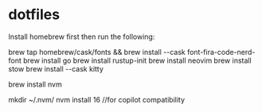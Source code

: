 # dotfiles

Install homebrew first
then run the following:

brew tap homebrew/cask/fonts && brew install --cask font-fira-code-nerd-font
brew install go
brew install rustup-init
brew install neovim
brew install stow
brew install --cask kitty

brew install nvm

mkdir ~/.nvm/
nvm install 16 //for copilot compatibility
